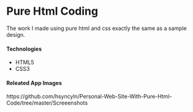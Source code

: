 # Pure Html Coding

The work I made using pure html and css exactly the same as a sample design.

<h4>Technologies</h4>
 
 - HTML5 
 - CSS3
 
 <h4>Releated App Images</h4>
 https://github.com/hsyncyln/Personal-Web-Site-With-Pure-Html-Code/tree/master/Screeenshots

